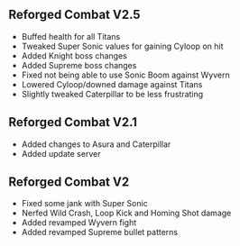 ## Reforged Combat V2.5
- Buffed health for all Titans
- Tweaked Super Sonic values for gaining Cyloop on hit
- Added Knight boss changes
- Added Supreme boss changes
- Fixed not being able to use Sonic Boom against Wyvern
- Lowered Cyloop/downed damage against Titans
- Slightly tweaked Caterpillar to be less frustrating  

## Reforged Combat V2.1
- Added changes to Asura and Caterpillar
- Added update server

## Reforged Combat V2
- Fixed some jank with Super Sonic
- Nerfed Wild Crash, Loop Kick and Homing Shot damage
- Added revamped Wyvern fight
- Added revamped Supreme bullet patterns
